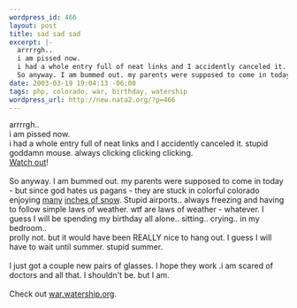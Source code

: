 ```yaml
--- 
wordpress_id: 466
layout: post
title: sad sad sad
excerpt: |-
  arrrrgh.. 
  i am pissed now. 
  i had a whole entry full of neat links and I accidently canceled it. stupid goddamn mouse. always clicking clicking clicking.Watch out!
  So anyway. I am bummed out. my parents were supposed to come in today - but since god hates us pagans - they are stuck in colorful colorado enjo...
date: 2003-03-19 19:04:13 -06:00
tags: php, colorado, war, birthday, watership
wordpress_url: http://new.nata2.org/?p=466
---
```

arrrrgh.. <br/>
i am pissed now. <br/>
i had a whole entry full of neat links and I accidently canceled it. stupid goddamn mouse. always clicking clicking clicking.<br/><a href="http://www.rudefun.com/funpages/images/war1.jpg">Watch out</a>!<br/><br/>
So anyway. I am bummed out. my parents were supposed to come in today - but since god hates us pagans - they are stuck in colorful colorado enjoying <a href="http://www.trib.com/AP/wire_detail.php?wire_num=15871">many</a> <a href="http://www.upi.com/view.cfm?StoryID=20030319-105139-7420r">inches of snow</a>. Stupid airports.. always freezing and having to follow simple laws of weather. wtf are laws of weather - whatever. I guess I will be spending my birthday all alone.. sitting.. crying.. in my bedroom.. <br/>
prolly not. but it would have been REALLY nice to hang out. I guess I will have to wait until summer. stupid summer. <br/><br/>I just got a couple new pairs of glasses. I hope they work .i am scared of doctors and all that. I shouldn't be. but I am.<br/><br/>Check out <a href="http://war.watership.org:">war.watership.org</a>. 
